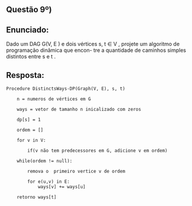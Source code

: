 ## Questão 9º)

## Enunciado:

Dado um DAG G(V, E ) e dois vértices s, t ∈ V , projete
um algoritmo de programação dinâmica que encon-
tre a quantidade de caminhos simples distintos entre
s e t .

## Resposta:

```
Procedure DistinctsWays-DP(Graph(V, E), s, t)

    n = numeros de vértices em G

    ways = vetor de tamanho n inicalizado com zeros

    dp[s] = 1

    ordem = []

    for v in V:

        if(v não tem predecessores em G, adicione v em ordem)

    while(ordem != null):

        remova o  primeiro vertice v de ordem 

        for e(u,v) in E:
            ways[v] += ways[u]

    retorno ways[t]
```